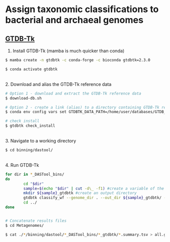 # Assign taxonomic classifications to bacterial and archaeal genomes

## [GTDB-Tk](https://ecogenomics.github.io/GTDBTk/index.html)

1. Install GTDB-Tk (mamba is much quicker than conda)

```bash
$ mamba create -n gtdbtk -c conda-forge -c bioconda gtdbtk=2.3.0

$ conda activate gtdbtk
```

\
2. Download and alias the GTDB-Tk reference data

```bash
# Option 1 - download and extract the GTDB-Tk reference data
$ download-db.sh

# Option 2 - create a link (alias) to a directory containing GTDB-Tk reference data
$ conda env config vars set GTDBTK_DATA_PATH=/home/user/databases/GTDB_R214/

# check install
$ gtdbtk check_install
```

\
3. Navigate to a working directory

```bash
$ cd binning/dastool/
```

\
4. Run GTDB-Tk

```bash
for dir in *_DASTool_bins/
do
        cd "$dir"
        sample=$(echo "$dir" | cut -d\_ -f1) #create a variable of the sample name from the directory name
        mkdir ${sample}_gtdbtk #create an output directory
        gtdbtk classify_wf --genome_dir . --out_dir ${sample}_gtdbtk/ -x fa --mash_db mash_out/ --cpus 20 #run GTDB-Tk classify workflow script
        cd ../
done


# Concatenate results files
$ cd Metagenomes/

$ cat ./*/binning/dastool/*_DASTool_bins/*_gtdbtk/*.summary.tsv > all.gtdbtk.summary.tsv
```
